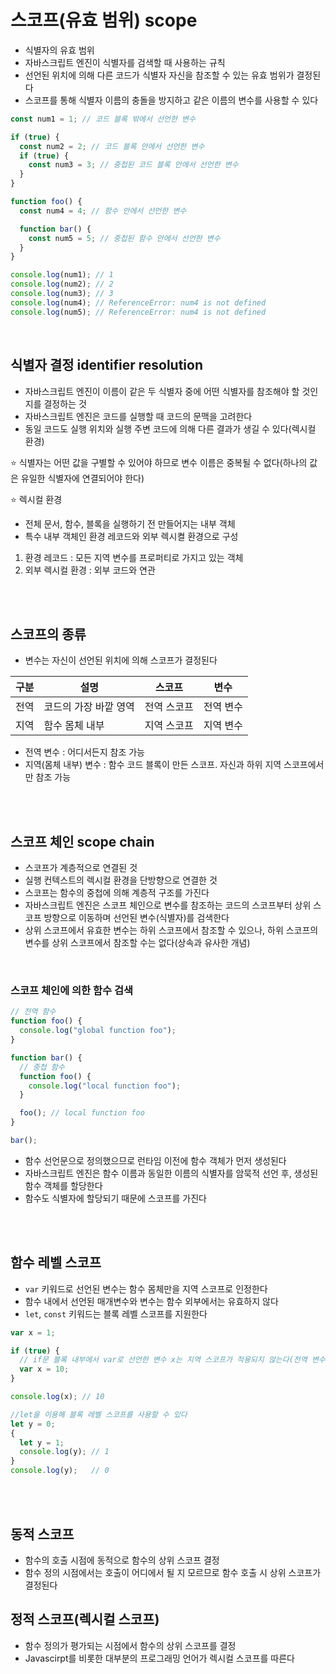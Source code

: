 # 스코프(유효 범위) scope

- 식별자의 유효 범위
- 자바스크립트 엔진이 식별자를 검색할 때 사용하는 규칙
- 선언된 위치에 의해 다른 코드가 식별자 자신을 참조할 수 있는 유효 범위가 결정된다
- 스코프를 통해 식별자 이름의 충돌을 방지하고 같은 이름의 변수를 사용할 수 있다

```js
const num1 = 1; // 코드 블록 밖에서 선언한 변수

if (true) {
  const num2 = 2; // 코드 블록 안에서 선언한 변수
  if (true) {
    const num3 = 3; // 중첩된 코드 블록 안에서 선언한 변수
  }
}

function foo() {
  const num4 = 4; // 함수 안에서 선언한 변수

  function bar() {
    const num5 = 5; // 중첩된 함수 안에서 선언한 변수
  }
}

console.log(num1); // 1
console.log(num2); // 2
console.log(num3); // 3
console.log(num4); // ReferenceError: num4 is not defined
console.log(num5); // ReferenceError: num4 is not defined
```

<br />

## 식별자 결정 identifier resolution

- 자바스크립트 엔진이 이름이 같은 두 식별자 중에 어떤 식별자를 참조해야 할 것인지를 결정하는 것
- 자바스크립트 엔진은 코드를 실행할 때 코드의 문맥을 고려한다
- 동일 코드도 실행 위치와 실행 주변 코드에 의해 다른 결과가 생길 수 있다(렉시컬 환경)

⭐ 식별자는 어떤 값을 구별할 수 있어야 하므로 변수 이름은 중복될 수 없다(하나의 값은 유일한 식별자에 연결되어야 한다)

⭐ 렉시컬 환경

- 전체 문서, 함수, 블록을 실행하기 전 만들어지는 내부 객체
- 특수 내부 객체인 환경 레코드와 외부 렉시켤 환경으로 구성

1. 환경 레코드 : 모든 지역 변수를 프로퍼티로 가지고 있는 객체
2. 외부 렉시컬 환경 : 외부 코드와 연관

<br />
<br />

## 스코프의 종류

- 변수는 자신이 선언된 위치에 의해 스코프가 결정된다

| 구분 | 설명                  | 스코프      | 변수      |
| ---- | --------------------- | ----------- | --------- |
| 전역 | 코드의 가장 바깥 영역 | 전역 스코프 | 전역 변수 |
| 지역 | 함수 몸체 내부        | 지역 스코프 | 지역 변수 |

- 전역 변수 : 어디서든지 참조 가능
- 지역(몸체 내부) 변수 : 함수 코드 블록이 만든 스코프. 자신과 하위 지역 스코프에서만 참조 가능

<br />
<br />

## 스코프 체인 scope chain

- 스코프가 계층적으로 연결된 것
- 실행 컨텍스트의 렉시컬 환경을 단방향으로 연결한 것
- 스코프는 함수의 중첩에 의해 계층적 구조를 가진다
- 자바스크립트 엔진은 스코프 체인으로 변수를 참조하는 코드의 스코프부터 상위 스코프 방향으로 이동하며 선언된 변수(식별자)를 검색한다
- 상위 스코프에서 유효한 변수는 하위 스코프에서 참조할 수 있으나, 하위 스코프의 변수를 상위 스코프에서 참조할 수는 없다(상속과 유사한 개념)

<br />

### 스코프 체인에 의한 함수 검색

```js
// 전역 함수
function foo() {
  console.log("global function foo");
}

function bar() {
  // 중첩 함수
  function foo() {
    console.log("local function foo");
  }

  foo(); // local function foo
}

bar();
```

- 함수 선언문으로 정의했으므로 런타임 이전에 함수 객체가 먼저 생성된다
- 자바스크립트 엔진은 함수 이름과 동일한 이름의 식별자를 암묵적 선언 후, 생성된 함수 객체를 할당한다
- 함수도 식별자에 할당되기 때문에 스코프를 가진다

<br />
<br />

## 함수 레벨 스코프

- `var` 키워드로 선언된 변수는 함수 몸체만을 지역 스코프로 인정한다
- 함수 내에서 선언된 매개변수와 변수는 함수 외부에서는 유효하지 않다
- `let`, `const` 키워드는 블록 레벨 스코프를 지원한다


```js
var x = 1;

if (true) {
  // if문 블록 내부에서 var로 선언한 변수 x는 지역 스코프가 적용되지 않는다(전역 변수 x를 중복 선언한 것)
  var x = 10;
}

console.log(x); // 10

//let을 이용해 블록 레벨 스코프를 사용할 수 있다
let y = 0;
{
  let y = 1;
  console.log(y); // 1
}
console.log(y);   // 0
```

<br />
<br />

## 동적 스코프

- 함수의 호출 시점에 동적으로 함수의 상위 스코프 결정
- 함수 정의 시점에서는 호출이 어디에서 될 지 모르므로 함수 호출 시 상위 스코프가 결정된다


## 정적 스코프(렉시컬 스코프)

- 함수 정의가 평가되는 시점에서 함수의 상위 스코프를 결정
- Javascirpt를 비롯한 대부분의 프로그래밍 언어가 렉시컬 스코프를 따른다